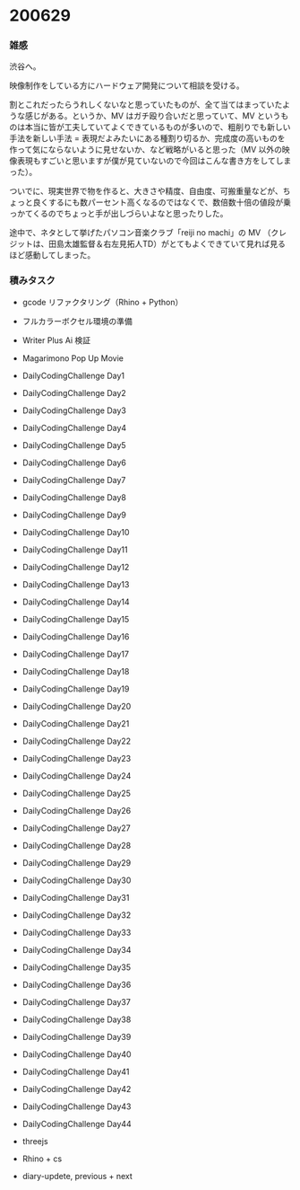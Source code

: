 # 200629  

### 雑感  

渋谷へ。  

映像制作をしている方にハードウェア開発について相談を受ける。  

割とこれだったらうれしくないなと思っていたものが、全て当てはまっていたような感じがある。というか、MV はガチ殴り合いだと思っていて、MV というものは本当に皆が工夫していてよくできているものが多いので、粗削りでも新しい手法を新しい手法 = 表現だよみたいにある種割り切るか、完成度の高いものを作って気にならないように見せないか、など戦略がいると思った（MV 以外の映像表現もすごいと思いますが僕が見ていないので今回はこんな書き方をしてしまった）。  

ついでに、現実世界で物を作ると、大きさや精度、自由度、可搬重量などが、ちょっと良くするにも数パーセント高くなるのではなくで、数倍数十倍の値段が乗っかてくるのでちょっと手が出しづらいよなと思ったりした。  

途中で、ネタとして挙げたパソコン音楽クラブ「reiji no machi」の MV （クレジットは、田島太雄監督＆右左見拓人TD）がとてもよくできていて見れば見るほど感動してしまった。  

### 積みタスク  

- gcode リファクタリング（Rhino + Python）  
- フルカラーボクセル環境の準備  
- Writer Plus Ai 検証  
- Magarimono Pop Up Movie  
- DailyCodingChallenge Day1  
- DailyCodingChallenge Day2  
- DailyCodingChallenge Day3  
- DailyCodingChallenge Day4  
- DailyCodingChallenge Day5  
- DailyCodingChallenge Day6  
- DailyCodingChallenge Day7  
- DailyCodingChallenge Day8  
- DailyCodingChallenge Day9  
- DailyCodingChallenge Day10  
- DailyCodingChallenge Day11  
- DailyCodingChallenge Day12  
- DailyCodingChallenge Day13  
- DailyCodingChallenge Day14  
- DailyCodingChallenge Day15  
- DailyCodingChallenge Day16  
- DailyCodingChallenge Day17  
- DailyCodingChallenge Day18  
- DailyCodingChallenge Day19  
- DailyCodingChallenge Day20  
- DailyCodingChallenge Day21  
- DailyCodingChallenge Day22  
- DailyCodingChallenge Day23  
- DailyCodingChallenge Day24  
- DailyCodingChallenge Day25  
- DailyCodingChallenge Day26  
- DailyCodingChallenge Day27  
- DailyCodingChallenge Day28  
- DailyCodingChallenge Day29  
- DailyCodingChallenge Day30  
- DailyCodingChallenge Day31  
- DailyCodingChallenge Day32  
- DailyCodingChallenge Day33  
- DailyCodingChallenge Day34  
- DailyCodingChallenge Day35  
- DailyCodingChallenge Day36  
- DailyCodingChallenge Day37  
- DailyCodingChallenge Day38  
- DailyCodingChallenge Day39  
- DailyCodingChallenge Day40  
- DailyCodingChallenge Day41  
- DailyCodingChallenge Day42  
- DailyCodingChallenge Day43  
- DailyCodingChallenge Day44  

- threejs  
- Rhino + cs  
- diary-updete, previous + next  
